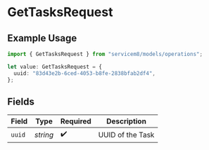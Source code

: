 # GetTasksRequest

## Example Usage

```typescript
import { GetTasksRequest } from "servicem8/models/operations";

let value: GetTasksRequest = {
  uuid: "83d43e2b-6ced-4053-b8fe-2838bfab2df4",
};
```

## Fields

| Field              | Type               | Required           | Description        |
| ------------------ | ------------------ | ------------------ | ------------------ |
| `uuid`             | *string*           | :heavy_check_mark: | UUID of the Task   |